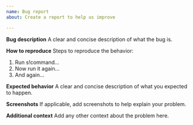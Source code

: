 ```yaml
---
name: Bug report
about: Create a report to help us improve

---
```


**Bug description**
A clear and concise description of what the bug is.

**How to reproduce**
Steps to reproduce the behavior:
1. Run s!command...
2. Now run it again...
3. And again...

**Expected behavior**
A clear and concise description of what you expected to happen.

**Screenshots**
If applicable, add screenshots to help explain your problem.

**Additional context**
Add any other context about the problem here.
